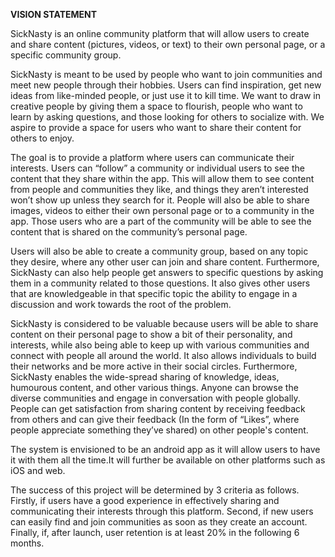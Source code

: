**VISION STATEMENT**

SickNasty is an online community platform that will allow users to create and share content (pictures, videos, or text) to their own personal page, or a specific community group.
 
SickNasty is meant to be used by people who want to join communities and meet new people through their hobbies. Users can find inspiration, get new ideas from like-minded people, or just use it to kill time. We want to draw in creative people by giving them a space to flourish, people who want to learn by asking questions, and those looking for others to socialize with. We aspire to provide a space for users who want to share their content for others to enjoy. 
 
The goal is to provide a platform where users can communicate their interests. Users can “follow” a community or individual users to see the content that they share within the app. This will allow them to see content from people and communities they like, and things they aren’t interested won’t show up unless they search for it. People will also be able to share images, videos to either their own personal page or to a community in the app. Those users who are a part of the community will be able to see the content that is shared on the community’s personal page. 

Users will also be able to create a community group, based on any topic they desire, where any other user can join and share content. Furthermore, SickNasty can also help people get answers to specific questions by asking them in a community related to those questions. It also gives other users that are knowledgeable in that specific topic the ability to engage in a discussion and work towards the root of the problem.

SickNasty is considered to be valuable because users will be able to share content on their personal page to show a bit of their personality, and interests, while also being able to keep up with various communities and connect with people all around the world. It also allows individuals to build their networks and be more active in their social circles. Furthermore, SickNasty enables the wide-spread sharing of knowledge, ideas, humourous content, and other various things. Anyone can browse the diverse communities and engage in conversation with people globally. People can get satisfaction from sharing content by receiving feedback from others and can give their feedback (In the form of “Likes”, where people appreciate something they’ve shared) on other people's content.
 
The system is envisioned to be an android app as it will allow users to have it with them all the time.It will further be available on other platforms such as iOS and web.

The success of this project will be determined by 3 criteria as follows. Firstly, if users have a good experience in effectively sharing and communicating their interests through this platform. Second, if new users can easily find and join communities as soon as they create an account. Finally, if, after launch, user retention is at least 20% in the following 6 months.
